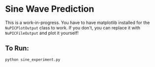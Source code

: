 # Sine Wave Prediction 

This is a work-in-progress. You have to have matplotlib installed for the `NuPICPlotOutput` class to work. If you don't, you can replace it with `NuPICFileOutput` and plot it yourself!

## To Run:

    python sine_experiment.py
